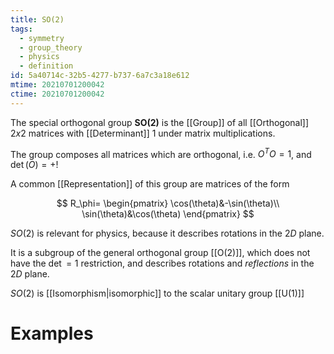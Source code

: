 ```yaml
---
title: SO(2)
tags:
  - symmetry
  - group_theory
  - physics
  - definition
id: 5a40714c-32b5-4277-b737-6a7c3a18e612
mtime: 20210701200042
ctime: 20210701200042
---
```


The special orthogonal group **SO(2)** is the [[Group]] of all [[Orthogonal]]  $2x2$  matrices with [[Determinant]] $1$ under matrix multiplications.

The group composes all matrices which are orthogonal, i.e. $O^T O =1$, and $\det(O)=+!$

A common [[Representation]] of this group are matrices of the form

$$
R_\phi=
\begin{pmatrix}
    \cos(\theta)&-\sin(\theta)\\
    \sin(\theta)&\cos(\theta)
\end{pmatrix}
$$

$SO(2)$ is relevant for physics, because it describes rotations in the $2D$ plane.

It is a subgroup of the general orthogonal group [[O(2)]], which does not have the $\det=1$ restriction, and describes rotations and _reflections_ in the $2D$ plane.

$SO(2)$ is [[Isomorphism|isomorphic]] to the scalar unitary group [[U(1)]]

# Examples
